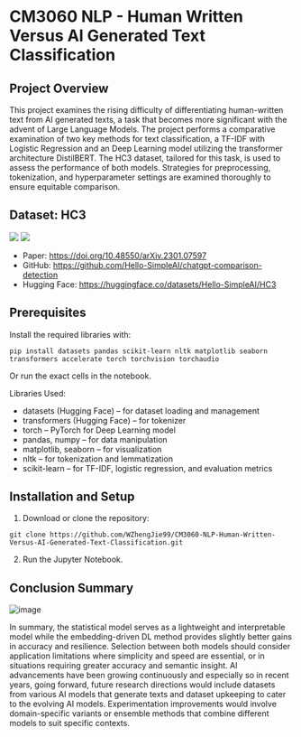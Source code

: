 # CM3060 NLP - Human Written Versus AI Generated Text Classification

## Project Overview

This project examines the rising difficulty of differentiating human-written text from AI generated texts, a task that becomes more significant with the advent of Large Language Models. The project performs a comparative examination of two key methods for text classification, a TF-IDF with Logistic Regression and an Deep Learning model utilizing the transformer architecture DistilBERT. The HC3 dataset, tailored for this task, is used to assess the performance of both models. Strategies for preprocessing, tokenization, and hyperparameter settings are examined thoroughly to ensure equitable comparison.

## Dataset: HC3

![](https://img.shields.io/badge/Languages-%20English-brightgreen) 
![](https://img.shields.io/badge/ChatGPT-grey)

- Paper: https://doi.org/10.48550/arXiv.2301.07597
- GitHub: https://github.com/Hello-SimpleAI/chatgpt-comparison-detection
- Hugging Face: https://huggingface.co/datasets/Hello-SimpleAI/HC3
  
## Prerequisites

Install the required libraries with:
```
pip install datasets pandas scikit-learn nltk matplotlib seaborn transformers accelerate torch torchvision torchaudio
```
Or run the exact cells in the notebook.

Libraries Used:

- datasets (Hugging Face) – for dataset loading and management
- transformers (Hugging Face) – for tokenizer
- torch – PyTorch for Deep Learning model
- pandas, numpy – for data manipulation
- matplotlib, seaborn – for visualization
- nltk – for tokenization and lemmatization
- scikit-learn – for TF-IDF, logistic regression, and evaluation metrics

## Installation and Setup

1. Download or clone the repository:
```
git clone https://github.com/WZhengJie99/CM3060-NLP-Human-Written-Versus-AI-Generated-Text-Classification.git
```

2. Run the Jupyter Notebook.

## Conclusion Summary
														
![image](https://github.com/user-attachments/assets/b71b9d05-1a27-4882-b089-07d8b267c4ca)

In summary, the statistical model serves as a lightweight and interpretable model while the embedding-driven DL method provides slightly better gains in accuracy and resilience. Selection between both models should consider application limitations where simplicity and speed are essential, or in situations requiring greater accuracy and semantic insight. AI advancements have been growing continuously and especially so in recent years, going forward, future research directions would include datasets from various AI models that generate texts and dataset upkeeping to cater to the evolving AI models. Experimentation improvements would involve domain-specific variants or ensemble methods that combine different models to suit specific contexts.
